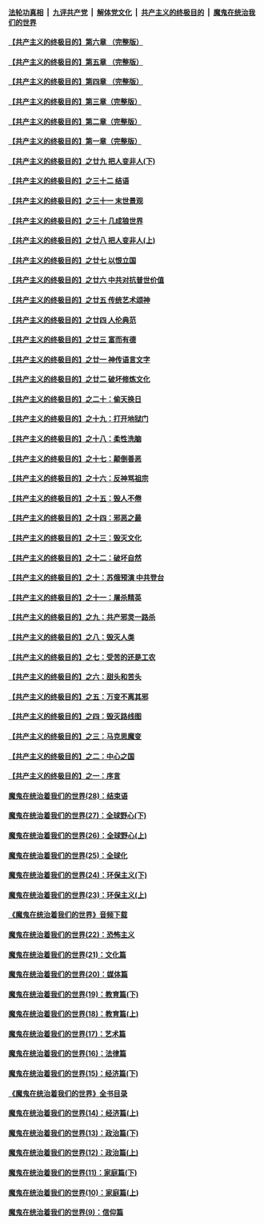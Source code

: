 

####  [法轮功真相](../../../../basic/blob/master/README.md?t=03311803) &nbsp;|&nbsp; [九评共产党](../../../../9ping.md/blob/master/README.md?t=03311803) &nbsp;|&nbsp; [解体党文化](../../../../jtdwh.md/blob/master/README.md?t=03311803)  &nbsp;|&nbsp; [共产主义的终极目的](../../../../gczydzjmd.md/blob/master/README.md?t=03311803) &nbsp;|&nbsp; [魔鬼在统治我们的世界](../../../../mgztzwmdsj.md/blob/master/README.md?t=03311803) 

#### [【共产主义的终极目的】第六章 （完整版）](../pages/nsc422/n11428913.md?t=03311803) 

#### [【共产主义的终极目的】第五章 （完整版）](../pages/nsc422/n11428912.md?t=03311803) 

#### [【共产主义的终极目的】第四章 （完整版）](../pages/nsc422/n11428907.md?t=03311803) 

#### [【共产主义的终极目的】第三章（完整版）](../pages/nsc422/n11428848.md?t=03311803) 

#### [【共产主义的终极目的】第二章（完整版）](../pages/nsc422/n11428831.md?t=03311803) 

#### [【共产主义的终极目的】第一章（完整版）](../pages/nsc422/n11417651.md?t=03311803) 

#### [【共产主义的终极目的】之廿九 把人变非人(下)](../pages/nsc422/n11344140.md?t=03311803) 

#### [【共产主义的终极目的】之三十二 结语](../pages/nsc422/n11360535.md?t=03311803) 

#### [【共产主义的终极目的】之三十一 末世景观](../pages/nsc422/n11351129.md?t=03311803) 

#### [【共产主义的终极目的】之三十 几成狼世界](../pages/nsc422/n11348280.md?t=03311803) 

#### [【共产主义的终极目的】之廿八 把人变非人(上)](../pages/nsc422/n11340492.md?t=03311803) 

#### [【共产主义的终极目的】之廿七 以恨立国](../pages/nsc422/n11336944.md?t=03311803) 

#### [【共产主义的终极目的】之廿六 中共对抗普世价值](../pages/nsc422/n11324785.md?t=03311803) 

#### [【共产主义的终极目的】之廿五 传统艺术颂神](../pages/nsc422/n11296396.md?t=03311803) 

#### [【共产主义的终极目的】之廿四 人伦典范](../pages/nsc422/n11296397.md?t=03311803) 

#### [【共产主义的终极目的】之廿三 富而有德](../pages/nsc422/n11283598.md?t=03311803) 

#### [【共产主义的终极目的】之廿一 神传语言文字](../pages/nsc422/n11263265.md?t=03311803) 

#### [【共产主义的终极目的】之廿二 破坏修炼文化](../pages/nsc422/n11245728.md?t=03311803) 

#### [【共产主义的终极目的】之二十：偷天换日](../pages/nsc422/n11238846.md?t=03311803) 

#### [【共产主义的终极目的】之十九：打开地狱门](../pages/nsc422/n11206376.md?t=03311803) 

#### [【共产主义的终极目的】之十八：柔性洗脑](../pages/nsc422/n11199994.md?t=03311803) 

#### [【共产主义的终极目的】之十七：颠倒善恶](../pages/nsc422/n11179782.md?t=03311803) 

#### [【共产主义的终极目的】之十六：反神骂祖宗](../pages/nsc422/n11166798.md?t=03311803) 

#### [【共产主义的终极目的】之十五：毁人不倦](../pages/nsc422/n11166792.md?t=03311803) 

#### [【共产主义的终极目的】之十四：邪恶之最](../pages/nsc422/n11150249.md?t=03311803) 

#### [【共产主义的终极目的】之十三：毁灭文化](../pages/nsc422/n11135227.md?t=03311803) 

#### [【共产主义的终极目的】之十二：破坏自然](../pages/nsc422/n11135214.md?t=03311803) 

#### [【共产主义的终极目的】之十：苏俄预演 中共登台](../pages/nsc422/n11118424.md?t=03311803) 

#### [【共产主义的终极目的】之十一：屠杀精英](../pages/nsc422/n11118442.md?t=03311803) 

#### [【共产主义的终极目的】之九：共产邪灵一路杀](../pages/nsc422/n11114139.md?t=03311803) 

#### [【共产主义的终极目的】之八：毁灭人类](../pages/nsc422/n11108503.md?t=03311803) 

#### [【共产主义的终极目的】之七：受苦的还是工农](../pages/nsc422/n11101809.md?t=03311803) 

#### [【共产主义的终极目的】之六：甜头和苦头](../pages/nsc422/n11096971.md?t=03311803) 

#### [【共产主义的终极目的】之五：万变不离其邪](../pages/nsc422/n11091285.md?t=03311803) 

#### [【共产主义的终极目的】之四：毁灭路线图](../pages/nsc422/n11086284.md?t=03311803) 

#### [【共产主义的终极目的】之三：马克思魔变](../pages/nsc422/n11061941.md?t=03311803) 

#### [【共产主义的终极目的】之二：中心之国](../pages/nsc422/n11047728.md?t=03311803) 

#### [【共产主义的终极目的】之一：序言](../pages/nsc422/n11086077.md?t=03311803) 

#### [魔鬼在统治着我们的世界(28)：结束语](../pages/nsc422/n10936246.md?t=03311803) 

#### [魔鬼在统治着我们的世界(27)：全球野心(下)](../pages/nsc422/n10928319.md?t=03311803) 

#### [魔鬼在统治着我们的世界(26)：全球野心(上)](../pages/nsc422/n10900318.md?t=03311803) 

#### [魔鬼在统治着我们的世界(25)：全球化](../pages/nsc422/n10788205.md?t=03311803) 

#### [魔鬼在统治着我们的世界(24)：环保主义(下)](../pages/nsc422/n10695307.md?t=03311803) 

#### [魔鬼在统治着我们的世界(23)：环保主义(上)](../pages/nsc422/n10688613.md?t=03311803) 

#### [《魔鬼在统治着我们的世界》音频下载](../pages/nsc422/n10635553.md?t=03311803) 

#### [魔鬼在统治着我们的世界(22)：恐怖主义](../pages/nsc422/n10614727.md?t=03311803) 

#### [魔鬼在统治着我们的世界(21)：文化篇](../pages/nsc422/n10597706.md?t=03311803) 

#### [魔鬼在统治着我们的世界(20)：媒体篇](../pages/nsc422/n10586579.md?t=03311803) 

#### [魔鬼在统治着我们的世界(19)：教育篇(下)](../pages/nsc422/n10564808.md?t=03311803) 

#### [魔鬼在统治着我们的世界(18)：教育篇(上)](../pages/nsc422/n10526970.md?t=03311803) 

#### [魔鬼在统治着我们的世界(17)：艺术篇](../pages/nsc422/n10499093.md?t=03311803) 

#### [魔鬼在统治着我们的世界(16)：法律篇](../pages/nsc422/n10485969.md?t=03311803) 

#### [魔鬼在统治着我们的世界(15)：经济篇(下)](../pages/nsc422/n10469975.md?t=03311803) 

#### [《魔鬼在统治着我们的世界》全书目录](../pages/nsc422/n10464261.md?t=03311803) 

#### [魔鬼在统治着我们的世界(14)：经济篇(上)](../pages/nsc422/n10457370.md?t=03311803) 

#### [魔鬼在统治着我们的世界(13)：政治篇(下)](../pages/nsc422/n10448270.md?t=03311803) 

#### [魔鬼在统治着我们的世界(12)：政治篇(上)](../pages/nsc422/n10444576.md?t=03311803) 

#### [魔鬼在统治着我们的世界(11)：家庭篇(下)](../pages/nsc422/n10440961.md?t=03311803) 

#### [魔鬼在统治着我们的世界(10)：家庭篇(上)](../pages/nsc422/n10435448.md?t=03311803) 

#### [魔鬼在统治着我们的世界(9)：信仰篇](../pages/nsc422/n10432159.md?t=03311803) 

